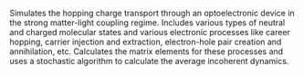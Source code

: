 Simulates the hopping charge transport through an optoelectronic device in the strong matter-light coupling regime. Includes various types of neutral and charged molecular states and various electronic processes like career hopping, carrier injection and extraction, electron-hole pair creation and annihilation, etc. Calculates the matrix elements for these processes and uses a stochastic algorithm to calculate the average incoherent dynamics. 
